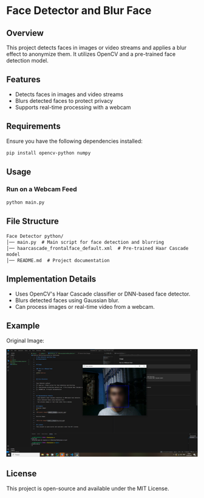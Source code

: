 # Face Detector and Blur Face

## Overview
This project detects faces in images or video streams and applies a blur effect to anonymize them. It utilizes OpenCV and a pre-trained face detection model.

## Features
- Detects faces in images and video streams
- Blurs detected faces to protect privacy
- Supports real-time processing with a webcam

## Requirements
Ensure you have the following dependencies installed:

```bash
pip install opencv-python numpy
```

## Usage

### Run on a Webcam Feed
```bash
python main.py
```

## File Structure
```
Face Detector python/
│── main.py  # Main script for face detection and blurring
│── haarcascade_frontalface_default.xml  # Pre-trained Haar Cascade model
│── README.md  # Project documentation
```

## Implementation Details
- Uses OpenCV's Haar Cascade classifier or DNN-based face detector.
- Blurs detected faces using Gaussian blur.
- Can process images or real-time video from a webcam.

## Example
Original Image:

![Original Image](image.png)

## License
This project is open-source and available under the MIT License.